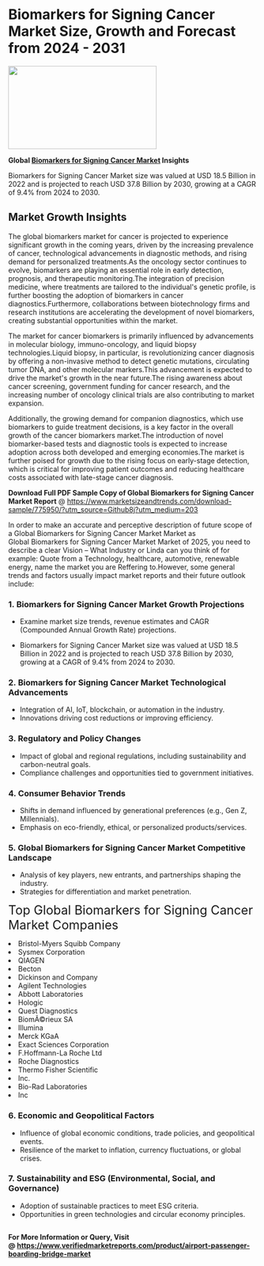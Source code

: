 <H1>Biomarkers for Signing Cancer Market Size, Growth and Forecast from 2024 - 2031</H1><img class="aligncenter size-medium wp-image-584254" src="https://thirdeyenews.in/wp-content/uploads/2024/09/Global-Market-Research-300x168.jpeg" alt="" width="300" height="168" /><p><strong>Global&nbsp;<a href="https://www.marketsizeandtrends.com/download-sample/775950/?utm_source=Github8j?utm_medium=203">Biomarkers for Signing Cancer Market</a> Insights</strong></p><p>Biomarkers for Signing Cancer Market size was valued at USD 18.5 Billion in 2022 and is projected to reach USD 37.8 Billion by 2030, growing at a CAGR of 9.4% from 2024 to 2030.</p><p><h2>Market Growth Insights</h2> <p>The global biomarkers market for cancer is projected to experience significant growth in the coming years, driven by the increasing prevalence of cancer, technological advancements in diagnostic methods, and rising demand for personalized treatments.As the oncology sector continues to evolve, biomarkers are playing an essential role in early detection, prognosis, and therapeutic monitoring.The integration of precision medicine, where treatments are tailored to the individual's genetic profile, is further boosting the adoption of biomarkers in cancer diagnostics.Furthermore, collaborations between biotechnology firms and research institutions are accelerating the development of novel biomarkers, creating substantial opportunities within the market.</p> <p>The market for cancer biomarkers is primarily influenced by advancements in molecular biology, immuno-oncology, and liquid biopsy technologies.Liquid biopsy, in particular, is revolutionizing cancer diagnosis by offering a non-invasive method to detect genetic mutations, circulating tumor DNA, and other molecular markers.This advancement is expected to drive the market's growth in the near future.The rising awareness about cancer screening, government funding for cancer research, and the increasing number of oncology clinical trials are also contributing to market expansion.</p> <p>Additionally, the growing demand for companion diagnostics, which use biomarkers to guide treatment decisions, is a key factor in the overall growth of the cancer biomarkers market.The introduction of novel biomarker-based tests and diagnostic tools is expected to increase adoption across both developed and emerging economies.The market is further poised for growth due to the rising focus on early-stage detection, which is critical for improving patient outcomes and reducing healthcare costs associated with late-stage cancer diagnosis.</p> <p><span class=""><strong>Download Full PDF Sample Copy of Global Biomarkers for Signing Cancer Market Report</strong> @ <a href="https://www.marketsizeandtrends.com/download-sample/775950/?utm_source=Github8j?utm_medium=203" target="_blank">https://www.marketsizeandtrends.com/download-sample/775950/?utm_source=Github8j?utm_medium=203</a></span></p><p>In order to make an accurate and perceptive description of future scope of a Global&nbsp;Biomarkers for Signing Cancer Market Market as Global&nbsp;Biomarkers for Signing Cancer Market Market of 2025, you need to describe a clear Vision &ndash; What Industry or Linda can you think of for example: Quote from a Technology, healthcare, automotive, renewable energy, name the market you are Reffering to.However, some general trends and factors usually impact market reports and their future outlook include:</p><h3>1.&nbsp;<strong>Biomarkers for Signing Cancer Market Growth Projections</strong></h3><ul><li>Examine market size trends, revenue estimates and CAGR (Compounded Annual Growth Rate) projections.</li><li><p>Biomarkers for Signing Cancer Market size was valued at USD 18.5 Billion in 2022 and is projected to reach USD 37.8 Billion by 2030, growing at a CAGR of 9.4% from 2024 to 2030.</p></li></ul><h3>2.&nbsp;<strong>Biomarkers for Signing Cancer Market Technological Advancements</strong></h3><ul><li>Integration of AI, IoT, blockchain, or automation in the industry.</li><li>Innovations driving cost reductions or improving efficiency.</li></ul><h3>3.&nbsp;<strong>Regulatory and Policy Changes</strong></h3><ul><li>Impact of global and regional regulations, including sustainability and carbon-neutral goals.</li><li>Compliance challenges and opportunities tied to government initiatives.</li></ul><h3>4.&nbsp;<strong>Consumer Behavior Trends</strong></h3><ul><li>Shifts in demand influenced by generational preferences (e.g., Gen Z, Millennials).</li><li>Emphasis on eco-friendly, ethical, or personalized products/services.</li></ul><h3>5.&nbsp;<strong>Global Biomarkers for Signing Cancer Market Competitive Landscape</strong></h3><ul><li>Analysis of key players, new entrants, and partnerships shaping the industry.</li><li>Strategies for differentiation and market penetration.</li></ul><p data-pm-slice="1 1 []"><span style="color: inherit; font-family: inherit; font-size: 25px;">Top Global Biomarkers for Signing Cancer Market Companies</span></p><div class="" data-test-id=""><p><li>Bristol-Myers Squibb Company</li><li> Sysmex Corporation</li><li> QIAGEN</li><li> Becton</li><li> Dickinson and Company</li><li> Agilent Technologies</li><li> Abbott Laboratories</li><li> Hologic</li><li> Quest Diagnostics</li><li> BiomÃ©rieux SA</li><li> Illumina</li><li> Merck KGaA</li><li> Exact Sciences Corporation</li><li> F.Hoffmann-La Roche Ltd</li><li> Roche Diagnostics</li><li> Thermo Fisher Scientific</li><li> Inc.</li><li> Bio-Rad Laboratories</li><li> Inc</li></p></div><h3>6.&nbsp;<strong>Economic and Geopolitical Factors</strong></h3><ul><li>Influence of global economic conditions, trade policies, and geopolitical events.</li><li>Resilience of the market to inflation, currency fluctuations, or global crises.</li></ul><h3>7.&nbsp;<strong>Sustainability and ESG (Environmental, Social, and Governance)</strong></h3><ul><li>Adoption of sustainable practices to meet ESG criteria.</li><li>Opportunities in green technologies and circular economy principles.</li></ul><h2><strong style="font-size: 14px;">For More Information or Query, Visit @&nbsp;</strong><a style="background-color: #ffffff; font-size: 14px;" href="https://www.marketsizeandtrends.com/report/biomarkers-for-signing-cancer-market/" target="_blank">https://www.verifiedmarketreports.com/product/airport-passenger-boarding-bridge-market</a></h2>